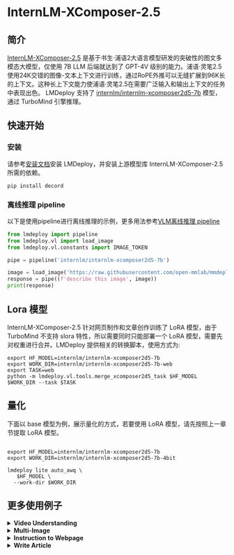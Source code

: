 # InternLM-XComposer-2.5

## 简介

[InternLM-XComposer-2.5](https://github.com/InternLM/InternLM-XComposer) 是基于书生·浦语2大语言模型研发的突破性的图文多模态大模型，仅使用 7B LLM 后端就达到了 GPT-4V 级别的能力。浦语·灵笔2.5使用24K交错的图像-文本上下文进行训练，通过RoPE外推可以无缝扩展到96K长的上下文。这种长上下文能力使浦语·灵笔2.5在需要广泛输入和输出上下文的任务中表现出色。 LMDeploy 支持了 [internlm/internlm-xcomposer2d5-7b](https://huggingface.co/internlm/internlm-xcomposer2d5-7b) 模型，通过 TurboMind 引擎推理。

## 快速开始

### 安装

请参考[安装文档](../get_started/installation.md)安装 LMDeploy，并安装上游模型库 InternLM-XComposer-2.5 所需的依赖。

```shell
pip install decord
```

### 离线推理 pipeline

以下是使用pipeline进行离线推理的示例，更多用法参考[VLM离线推理 pipeline](./vl_pipeline.md)

```python
from lmdeploy import pipeline
from lmdeploy.vl import load_image
from lmdeploy.vl.constants import IMAGE_TOKEN

pipe = pipeline('internlm/internlm-xcomposer2d5-7b')

image = load_image('https://raw.githubusercontent.com/open-mmlab/mmdeploy/main/tests/data/tiger.jpeg')
response = pipe((f'describe this image', image))
print(response)
```

## Lora 模型

InternLM-XComposer-2.5 针对网页制作和文章创作训练了 LoRA 模型，由于 TurboMind 不支持 slora 特性，所以需要同时只能部署一个 LoRA 模型，需要先对权重进行合并。LMDeploy 提供相关的转换脚本，使用方式为:

```
export HF_MODEL=internlm/internlm-xcomposer2d5-7b
export WORK_DIR=internlm/internlm-xcomposer2d5-7b-web
export TASK=web
python -m lmdeploy.vl.tools.merge_xcomposer2d5_task $HF_MODEL $WORK_DIR --task $TASK
```

## 量化

下面以 base 模型为例，展示量化的方式，若要使用 LoRA 模型，请先按照上一章节提取 LoRA 模型。

```shell

export HF_MODEL=internlm/internlm-xcomposer2d5-7b
export WORK_DIR=internlm/internlm-xcomposer2d5-7b-4bit

lmdeploy lite auto_awq \
   $HF_MODEL \
  --work-dir $WORK_DIR
```

## 更多使用例子

<details>
  <summary>
    <b>Video Understanding</b>
  </summary>

下面以 `pipeline.chat` 为例展示用法，其它接口同样支持推理，需要手动拼接对话内容。

```python
from lmdeploy import pipeline, GenerationConfig
from transformers.dynamic_module_utils import get_class_from_dynamic_module

HF_MODEL = 'internlm/internlm-xcomposer2d5-7b'
load_video = get_class_from_dynamic_module('ixc_utils.load_video', HF_MODEL)
frame2img = get_class_from_dynamic_module('ixc_utils.frame2img', HF_MODEL)
Video_transform = get_class_from_dynamic_module('ixc_utils.Video_transform', HF_MODEL)
get_font = get_class_from_dynamic_module('ixc_utils.get_font', HF_MODEL)

video = load_video('liuxiang.mp4') # https://github.com/InternLM/InternLM-XComposer/raw/main/examples/liuxiang.mp4
img = frame2img(video, get_font())
img = Video_transform(img)

pipe = pipeline(HF_MODEL)
gen_config = GenerationConfig(top_k=50, top_p=0.8, temperature=1.0)
query = 'Here are some frames of a video. Describe this video in detail'
sess = pipe.chat((query, img), gen_config=gen_config)
print(sess.response.text)

query = 'tell me the athlete code of Liu Xiang'
sess = pipe.chat(query, session=sess, gen_config=gen_config)
print(sess.response.text)
```

</details>

<details>
  <summary>
    <b>Multi-Image</b>
  </summary>

```python
from lmdeploy import pipeline, GenerationConfig
from lmdeploy.vl.constants import IMAGE_TOKEN
from lmdeploy.vl import load_image

query = f'Image1 {IMAGE_TOKEN}; Image2 {IMAGE_TOKEN}; Image3 {IMAGE_TOKEN}; I want to buy a car from the three given cars, analyze their advantages and weaknesses one by one'

urls = ['https://raw.githubusercontent.com/InternLM/InternLM-XComposer/main/examples/cars1.jpg',
        'https://raw.githubusercontent.com/InternLM/InternLM-XComposer/main/examples/cars2.jpg',
        'https://raw.githubusercontent.com/InternLM/InternLM-XComposer/main/examples/cars3.jpg']
images = [load_image(url) for url in urls]

pipe = pipeline('internlm/internlm-xcomposer2d5-7b', log_level='INFO')
output = pipe((query, images), gen_config=GenerationConfig(top_k=0, top_p=0.8, random_seed=89247526689433939))
```

由于 LMDeploy 不支持 beam search，生成的结果与使用 transformers 的 beam search 相比，会有较大的差异，建议关闭 top_k 或者使用较大的 top_k 采样来增加多样性。

</details>

<details>
  <summary>
    <b>Instruction to Webpage</b>
  </summary>

请先使用使用上述说明，转化 web 模型。

```python
from lmdeploy import pipeline, GenerationConfig

pipe = pipeline('/nvme/shared/internlm-xcomposer2d5-7b-web', log_level='INFO')
pipe.chat_template.meta_instruction = None

query = 'A website for Research institutions. The name is Shanghai AI lab. Top Navigation Bar is blue.Below left, an image shows the logo of the lab. In the right, there is a passage of text below that describes the mission of the laboratory.There are several images to show the research projects of Shanghai AI lab.'
output = pipe(query, gen_config=GenerationConfig(max_new_tokens=2048))
```

使用 transformers 测试时，发现如果设置了 repetition_penalty，beam search 为1时有较大概率停不下来，因为 LMDeploy 不支持 beam search，建议使用 LMDeploy 推理时关闭 repetition_penalty。

</details>

<details>
  <summary>
    <b>Write Article</b>
  </summary>

请先使用使用上述说明，转化 write 模型。

```python
from lmdeploy import pipeline, GenerationConfig

pipe = pipeline('/nvme/shared/internlm-xcomposer2d5-7b-write', log_level='INFO')
pipe.chat_template.meta_instruction = None

query = 'Please write a blog based on the title: French Pastries: A Sweet Indulgence'
output = pipe(query, gen_config=GenerationConfig(max_new_tokens=8192))
```

</details>
